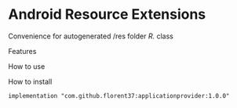 # Android Resource Extensions

Convenience for autogenerated /res folder *R.* class

Features

How to use

How to install

    implementation "com.github.florent37:applicationprovider:1.0.0"